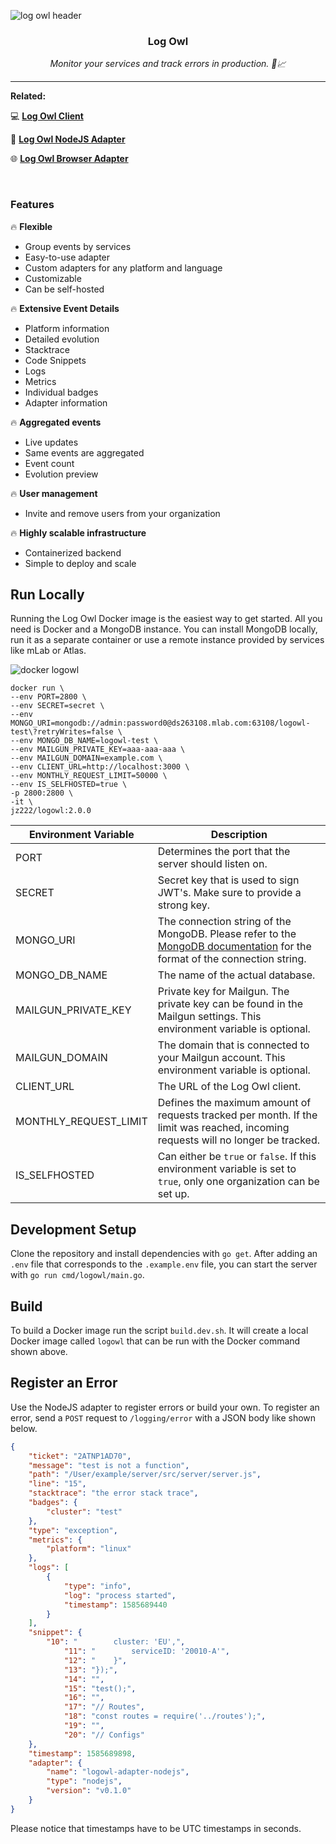 ![log owl header](https://github.com/jz222/logowl/blob/master/assets/header.png?raw=true)

<div align="center">
  <p>
    <h3>Log Owl</h3>
  </p>
  <p>
    <i>Monitor your services and track errors in production. 🚀📈</i>
  </p>
</div>

---

**Related:**

💻 [**Log Owl Client**](https://github.com/jz222/logowl-client)

📡 [**Log Owl NodeJS Adapter**](https://github.com/jz222/logowl-adapter-nodejs)

🌐 [**Log Owl Browser Adapter**](https://github.com/jz222/logowl-adapter-browser)

<br />

### Features

🔥 **Flexible**

- Group events by services
- Easy-to-use adapter
- Custom adapters for any platform and language
- Customizable
- Can be self-hosted

🔥 **Extensive Event Details**

- Platform information
- Detailed evolution
- Stacktrace
- Code Snippets
- Logs
- Metrics
- Individual badges
- Adapter information

🔥 **Aggregated events**

- Live updates
- Same events are aggregated
- Event count
- Evolution preview

🔥 **User management**

- Invite and remove users from your organization

🔥 **Highly scalable infrastructure**

- Containerized backend
- Simple to deploy and scale

## Run Locally

Running the Log Owl Docker image is the easiest way to get started. All you need is Docker and a MongoDB instance. You can install MongoDB locally, run it as a separate container or use a remote instance provided by services like mLab or Atlas.

![docker logowl](https://github.com/jz222/logowl/blob/master/assets/docker.gif?raw=true)

```
docker run \
--env PORT=2800 \
--env SECRET=secret \
--env MONGO_URI=mongodb://admin:password0@ds263108.mlab.com:63108/logowl-test\?retryWrites=false \
--env MONGO_DB_NAME=logowl-test \
--env MAILGUN_PRIVATE_KEY=aaa-aaa-aaa \
--env MAILGUN_DOMAIN=example.com \
--env CLIENT_URL=http://localhost:3000 \
--env MONTHLY_REQUEST_LIMIT=50000 \
--env IS_SELFHOSTED=true \
-p 2800:2800 \
-it \
jz222/logowl:2.0.0
```

| Environment Variable | Description                                                                                                                                                                              |
|----------------------|------------------------------------------------------------------------------------------------------------------------------------------------------------------------------------------|
| PORT                   | Determines the port that the server should listen on.                                                                                                                                    |
| SECRET                 | Secret key that is used to sign JWT's. Make sure to provide a strong key.                                                                                                                |
| MONGO_URI              | The connection string of the MongoDB. Please refer to the [MongoDB documentation](https://docs.mongodb.com/manual/reference/connection-string/) for the format of the connection string. |
| MONGO_DB_NAME          | The name of the actual database.                                                                                                                                                         |
| MAILGUN_PRIVATE_KEY    | Private key for Mailgun. The private key can be found in the Mailgun settings. This environment variable is optional.                                                                    |
| MAILGUN_DOMAIN         | The domain that is connected to your Mailgun account. This environment variable is optional.                                                                                             |
| CLIENT_URL             | The URL of the Log Owl client.                                                                                                                                                         |
| MONTHLY_REQUEST_LIMIT  | Defines the maximum amount of requests tracked per month. If the limit was reached, incoming requests will no longer be tracked.     |
| IS_SELFHOSTED          | Can either be `true` or `false`. If this environment variable is set to `true`, only one organization can be set up.                                                                 |

## Development Setup

Clone the repository and install dependencies with `go get`. After adding an `.env` file that corresponds to the `.example.env` file, you can start the server with `go run cmd/logowl/main.go`.

## Build

To build a Docker image run the script `build.dev.sh`. It will create a local Docker image called `logowl` that can be run with the Docker command shown above.

## Register an Error

Use the NodeJS adapter to register errors or build your own. To register an error, send a `POST` request to `/logging/error` with a JSON body like shown below.

```json
{
	"ticket": "2ATNP1AD70",
	"message": "test is not a function",
	"path": "/User/example/server/src/server/server.js",
	"line": "15",
	"stacktrace": "the error stack trace",
	"badges": {
		"cluster": "test"
	},
	"type": "exception",
	"metrics": {
		"platform": "linux"
	},
	"logs": [
		{
			"type": "info",
			"log": "process started",
			"timestamp": 1585689440
		}
	],
	"snippet": {
		"10": "        cluster: 'EU',",
        	"11": "        serviceID: '20010-A'",
        	"12": "    }",
        	"13": "});",
        	"14": "",
        	"15": "test();",
        	"16": "",
        	"17": "// Routes",
        	"18": "const routes = require('../routes');",
        	"19": "",
        	"20": "// Configs"
	},
	"timestamp": 1585689898,
	"adapter": {
		"name": "logowl-adapter-nodejs",
		"type": "nodejs",
		"version": "v0.1.0"
	}
}
```

Please notice that timestamps have to be UTC timestamps in seconds.
